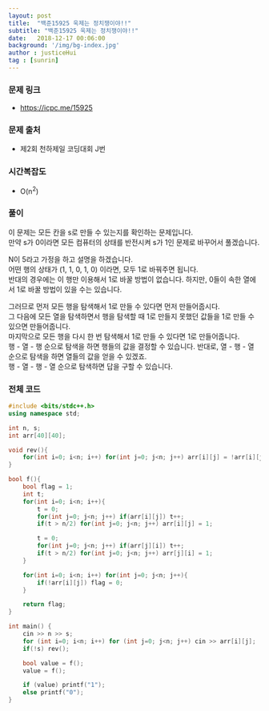 ```yaml
---
layout: post
title:  "백준15925 욱제는 정치쟁이야!!"
subtitle: "백준15925 욱제는 정치쟁이야!!"
date:   2018-12-17 00:06:00
background: '/img/bg-index.jpg'
author : justiceHui
tag : [sunrin]
---
```


### 문제 링크
* https://icpc.me/15925

### 문제 출처
* 제2회 천하제일 코딩대회 J번

### 시간복잡도
* O(n<sup>2</sup>)

### 풀이
이 문제는 모든 칸을 s로 만들 수 있는지를 확인하는 문제입니다.<br>
만약 s가 0이라면 모든 컴퓨터의 상태를 반전시켜 s가 1인 문제로 바꾸어서 풀겠습니다.

N이 5라고 가정을 하고 설명을 하겠습니다.<br>
어떤 행의 상태가 (1, 1, 0, 1, 0) 이라면, 모두 1로 바꿔주면 됩니다.<br>
반대의 경우에는 이 행만 이용해서 1로 바꿀 방법이 없습니다. 하지만, 0들이 속한 열에서 1로 바꿀 방법이 있을 수는 있습니다.<br>

그러므로 먼저 모든 행을 탐색해서 1로 만들 수 있다면 먼저 만들어줍시다.<br>
그 다음에 모든 열을 탐색하면서 행을 탐색할 때 1로 만들지 못했던 값들을 1로 만들 수 있으면 만들어줍니다.<br>
마지막으로 모든 행을 다시 한 번 탐색해서 1로 만들 수 있다면 1로 만들어줍니다.<br>
행 - 열 - 행 순으로 탐색을 하면 행들의 값을 결정할 수 있습니다. 반대로, 열 - 행 - 열 순으로 탐색을 하면 열들의 값을 얻을 수 있겠죠.<br>
행 - 열 - 행 - 열 순으로 탐색하면 답을 구할 수 있습니다.

### 전체 코드
```cpp
#include <bits/stdc++.h>
using namespace std;

int n, s;
int arr[40][40];

void rev(){
	for(int i=0; i<n; i++) for(int j=0; j<n; j++) arr[i][j] = !arr[i][j];
}

bool f(){
	bool flag = 1;
	int t;
	for(int i=0; i<n; i++){
		t = 0;
		for(int j=0; j<n; j++) if(arr[i][j]) t++;
		if(t > n/2) for(int j=0; j<n; j++) arr[i][j] = 1;

		t = 0;
		for(int j=0; j<n; j++) if(arr[j][i]) t++;
		if(t > n/2) for(int j=0; j<n; j++) arr[j][i] = 1;
	}

	for(int i=0; i<n; i++) for(int j=0; j<n; j++){
		if(!arr[i][j]) flag = 0;
	}

	return flag;
}

int main() {
	cin >> n >> s;
	for (int i=0; i<n; i++) for (int j=0; j<n; j++)	cin >> arr[i][j];
	if(!s) rev();

	bool value = f();
	value = f();

	if (value) printf("1");
	else printf("0");
}
```
